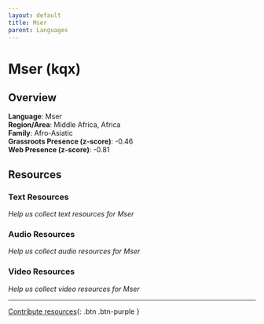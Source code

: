```yaml
---
layout: default
title: Mser
parent: Languages
---
```


# Mser (kqx)

## Overview

**Language**: Mser  
**Region/Area**: Middle Africa, Africa  
**Family**: Afro-Asiatic  
**Grassroots Presence (z-score)**: -0.46  
**Web Presence (z-score)**: -0.81  

## Resources

### Text Resources
*Help us collect text resources for Mser*

### Audio Resources
*Help us collect audio resources for Mser*

### Video Resources
*Help us collect video resources for Mser*

---

[Contribute resources](https://forms.office.com/e/1SfLJx3u1r){: .btn .btn-purple }
